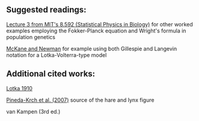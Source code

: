 ## Suggested readings:

[Lecture 3 from MIT's 8.592 (Statistical Physics in Biology)](http://ocw.mit.edu/courses/physics/8-592j-statistical-physics-in-biology-spring-2011/lecture-notes/evolving-populations/) for other worked examples employing the Fokker-Planck equation and Wright's formula in population genetics

[McKane and Newman](http://journals.aps.org/pre/abstract/10.1103/PhysRevE.70.041902) for example using both Gillespie and Langevin notation for a Lotka-Volterra-type model

## Additional cited works:

[Lotka 1910]()

[Pineda-Krch et al. (2007)](http://onlinelibrary.wiley.com/doi/10.1111/j.2006.0030-1299.14940.x/abstract;jsessionid=590227B0815ECB4DA3C9D8CBC6B6AB61.f02t01?userIsAuthenticated=false&deniedAccessCustomisedMessage=) source of the hare and lynx figure

van Kampen (3rd ed.)